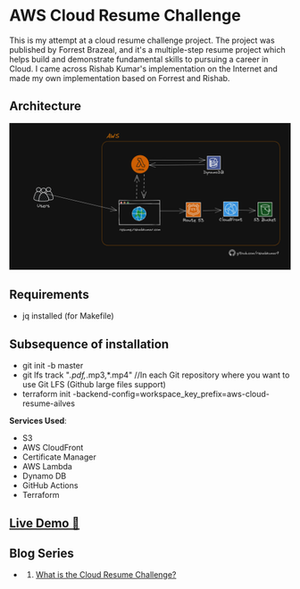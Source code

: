 # AWS Cloud Resume Challenge

This is my attempt at a cloud resume challenge project. The project was published by Forrest Brazeal, and it's a multiple-step resume project which helps build and demonstrate fundamental skills to pursuing a career in Cloud. I came across Rishab Kumar's implementation on the Internet and made my own implementation based on Forrest and Rishab.

## Architecture

![Architecture Diagram](/img/AWS-Architecture-Cloud-resume-challenge.png)


## Requirements
- jq installed (for Makefile)
## Subsequence of installation
- git init -b master
- git lfs track "*.pdf,*.mp3,*.mp4" //In each Git repository where you want to use Git LFS (Github large files support)
- terraform init -backend-config=workspace_key_prefix=aws-cloud-resume-ailves


**Services Used**:

- S3
- AWS CloudFront
- Certificate Manager
- AWS Lambda
- Dynamo DB
- GitHub Actions
- Terraform

## [Live Demo 🔗](https://cv.ailves2009.com)

## Blog Series
- 1. [What is the Cloud Resume Challenge?](https://dev.to/aws-builders/what-is-the-cloud-resume-challenge-ma5)

